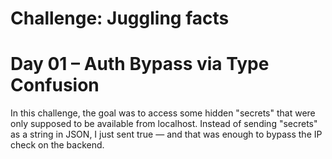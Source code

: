 # Challenge: Juggling facts

# Day 01 – Auth Bypass via Type Confusion

In this challenge, the goal was to access some hidden "secrets" that were only supposed to be available from localhost.
Instead of sending "secrets" as a string in JSON, I just sent true — and that was enough to bypass the IP check on the backend.
